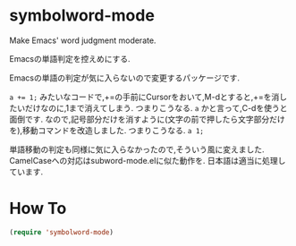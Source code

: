 # symbolword-mode

Make Emacs' word judgment moderate.

Emacsの単語判定を控えめにする.

Emacsの単語の判定が気に入らないので変更するパッケージです.

`a += 1;`
みたいなコードで,+=の手前にCursorをおいて,M-dとすると,+=を消したいだけなのに,1まで消えてしまう.
つまりこうなる.
`a`
かと言って,C-dを使うと面倒です.
なので,記号部分だけを消すように(文字の前で押したら文字部分だけを),移動コマンドを改造しました.
つまりこうなる.
`a 1;`

単語移動の判定も同様に気に入らなかったので,そういう風に変えました.
CamelCaseへの対応はsubword-mode.elに似た動作を.
日本語は適当に処理しています.

# How To

~~~el
(require 'symbolword-mode)
~~~
